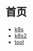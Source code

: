 # 首页

* [k8s](https://lizejus-organization.gitbook.io/k8s/)
* [k8s2](https://lizeju.github.io/k8s2)
* [tool](https://lizejus-organization.gitbook.io/test/)
